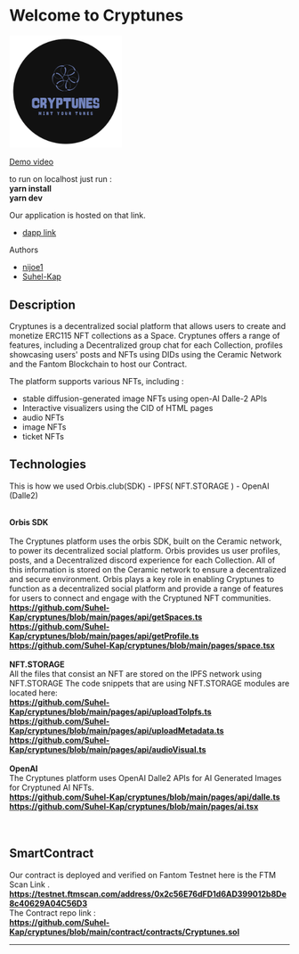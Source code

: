 <h1>
 Welcome to Cryptunes
</h1>

<p>
<img src="./public/CryptunesLogo.webp" alt="alt text" width="40%"/>
</p>


[Demo video](https://www.youtube.com/watch?v=3dlE7zb0gWs)

to run on localhost just run :
<br />
**yarn install**
<br />
**yarn dev**

Our application is hosted on that link.
 * [dapp link](https://cryptunes.vercel.app/)


Authors
 * [nijoe1](https://github.com/nijoe1)
 * [Suhel-Kap](https://github.com/Suhel-Kap)

## Description
Cryptunes is a decentralized social platform that allows users to create and monetize ERC115 NFT collections as a Space.
Cryptunes offers a range of features, including a Decentralized group chat for each Collection, profiles showcasing users' posts and NFTs using DIDs using the Ceramic Network and the Fantom Blockchain to host our Contract.

The platform supports various NFTs, including :

  * stable diffusion-generated image NFTs using open-AI Dalle-2 APIs
  * Interactive visualizers using the CID of HTML pages
  * audio NFTs
  * image NFTs
  * ticket NFTs

## Technologies
This is how we used Orbis.club(SDK) - IPFS( NFT.STORAGE ) - OpenAI (Dalle2)
 <br />
 <br />
 
 **Orbis SDK** 
 <br />
 <br />
 The Cryptunes platform uses the orbis SDK, built on the Ceramic network, to power its decentralized social platform. Orbis provides us user profiles, posts, and a     Decentralized discord experience for each Collection. All of this information is stored on the Ceramic network to ensure a decentralized and secure environment. Orbis plays a key role in enabling Cryptunes to function as a decentralized social platform and provide a range of features for users to connect and engage with the Cryptuned NFT communities.
        <br />
         **https://github.com/Suhel-Kap/cryptunes/blob/main/pages/api/getSpaces.ts**
         <br/>
         **https://github.com/Suhel-Kap/cryptunes/blob/main/pages/api/getProfile.ts**
         <br/>
         **https://github.com/Suhel-Kap/cryptunes/blob/main/pages/space.tsx**
         <br />
         <br />
  **NFT.STORAGE**
     <br />
       All the files that consist an NFT are stored on the IPFS network using NFT.STORAGE
       The code snippets that are using NFT.STORAGE modules are located here:
       <br/>
        **https://github.com/Suhel-Kap/cryptunes/blob/main/pages/api/uploadToIpfs.ts**
        <br/>
        **https://github.com/Suhel-Kap/cryptunes/blob/main/pages/api/uploadMetadata.ts**
        <br/>
        **https://github.com/Suhel-Kap/cryptunes/blob/main/pages/api/audioVisual.ts**
    <br />
    <br />
   **OpenAI** 
    <br />
       The Cryptunes platform uses OpenAI Dalle2 APIs for AI Generated Images for Cryptuned AI NFTs.
         <br/>
         **https://github.com/Suhel-Kap/cryptunes/blob/main/pages/api/dalle.ts**
         <br/>
         **https://github.com/Suhel-Kap/cryptunes/blob/main/pages/ai.tsx**
         <br/>  
<br />

## SmartContract

Our contract is deployed and verified on Fantom Testnet here is the FTM Scan Link . 
<br />
**https://testnet.ftmscan.com/address/0x2c56E76dFD1d6AD399012b8De8c40629A04C56D3**
<br />
 The Contract repo link :
<br />
**https://github.com/Suhel-Kap/cryptunes/blob/main/contract/contracts/Cryptunes.sol**
<br />

 
 ---
